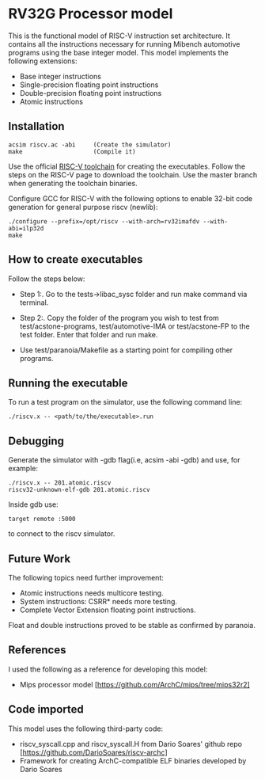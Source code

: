 # RV32G Processor model

This is the functional model of RISC-V instruction set
architecture. It contains all the instructions necessary for running
Mibench automotive programs using the base integer model. This model
implements the following extensions:

  - Base integer instructions
  - Single-precision floating point instructions
  - Double-precision floating point instructions 
  - Atomic instructions

## Installation

`````````
acsim riscv.ac -abi     (Create the simulator)
make                    (Compile it)
`````````

Use the official [RISC-V toolchain](https://github.com/riscv/riscv-gnu-toolchain/) for creating the executables. Follow
the steps on the RISC-V page to download the toolchain. Use the master branch when generating the toolchain binaries.

Configure GCC for RISC-V with the following options to enable 32-bit
code generation for general purpose riscv (newlib):
`````````
./configure --prefix=/opt/riscv --with-arch=rv32imafdv --with-abi=ilp32d
make
`````````

## How to create executables

Follow the steps below:

  - Step 1:. Go to the tests->libac_sysc folder and run make command
via terminal.

  - Step 2:. Copy the folder of the program you wish to test from
test/acstone-programs, test/automotive-IMA or test/acstone-FP to
the test folder. Enter that folder and run make.

  - Use test/paranoia/Makefile as a starting point for compiling other programs.

## Running the executable

To run a test program on the simulator, use the following command
line:
`````````
./riscv.x -- <path/to/the/executable>.run
`````````

## Debugging

Generate the simulator with -gdb flag(i.e, acsim -abi -gdb) and use, for example:
`````````
./riscv.x -- 201.atomic.riscv
riscv32-unknown-elf-gdb 201.atomic.riscv
`````````

Inside gdb use:
`````````
target remote :5000
`````````

to connect to the riscv simulator.



## Future Work

The following topics need further improvement:

   - Atomic instructions needs multicore testing.
   - System instructions: CSRR* needs more testing.
   - Complete Vector Extension floating point instructions.

Float and double instructions proved to be stable as confirmed by paranoia.

## References

I used the following as a reference for developing this model:

   - Mips processor model
   [https://github.com/ArchC/mips/tree/mips32r2]

## Code imported

This model uses the following third-party code:

   - riscv_syscall.cpp and riscv_syscall.H from Dario Soares' github repo
	[https://github.com/DarioSoares/riscv-archc]
   - Framework for creating ArchC-compatible ELF binaries developed by
     Dario Soares